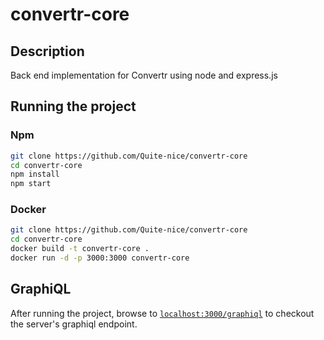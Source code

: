 # convertr-core

## Description
Back end implementation for Convertr using node and express.js

## Running the project

### Npm
```bash
git clone https://github.com/Quite-nice/convertr-core
cd convertr-core
npm install
npm start
```

### Docker
```bash
git clone https://github.com/Quite-nice/convertr-core
cd convertr-core
docker build -t convertr-core . 
docker run -d -p 3000:3000 convertr-core
```

## GraphiQL
After running the project, browse to [`localhost:3000/graphiql`](http://localhost:3000/graphiql) to checkout the server's graphiql endpoint. 
